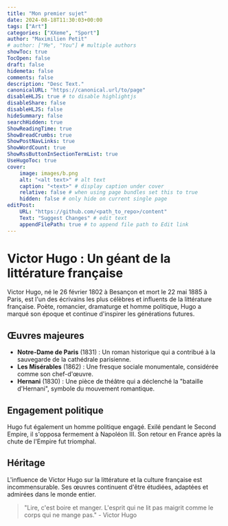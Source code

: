 ```yaml
---
title: "Mon premier sujet"
date: 2024-08-18T11:30:03+00:00
tags: ["Art"]
categories: ["XXeme", "Sport"]
author: "Maximilien Petit"
# author: ["Me", "You"] # multiple authors
showToc: true
TocOpen: false
draft: false
hidemeta: false
comments: false
description: "Desc Text."
canonicalURL: "https://canonical.url/to/page"
disableHLJS: true # to disable highlightjs
disableShare: false
disableHLJS: false
hideSummary: false
searchHidden: true
ShowReadingTime: true
ShowBreadCrumbs: true
ShowPostNavLinks: true
ShowWordCount: true
ShowRssButtonInSectionTermList: true
UseHugoToc: true
cover:
    image: images/b.png
    alt: "<alt text>" # alt text
    caption: "<text>" # display caption under cover
    relative: false # when using page bundles set this to true
    hidden: false # only hide on current single page
editPost:
    URL: "https://github.com/<path_to_repo>/content"
    Text: "Suggest Changes" # edit text
    appendFilePath: true # to append file path to Edit link
---
```


# Victor Hugo : Un géant de la littérature française

Victor Hugo, né le 26 février 1802 à Besançon et mort le 22 mai 1885 à Paris, est l'un des écrivains les plus célèbres et influents de la littérature française. Poète, romancier, dramaturge et homme politique, Hugo a marqué son époque et continue d'inspirer les générations futures.

## Œuvres majeures

- **Notre-Dame de Paris** (1831) : Un roman historique qui a contribué à la sauvegarde de la cathédrale parisienne.
- **Les Misérables** (1862) : Une fresque sociale monumentale, considérée comme son chef-d'œuvre.
- **Hernani** (1830) : Une pièce de théâtre qui a déclenché la "bataille d'Hernani", symbole du mouvement romantique.

## Engagement politique

Hugo fut également un homme politique engagé. Exilé pendant le Second Empire, il s'opposa fermement à Napoléon III. Son retour en France après la chute de l'Empire fut triomphal.

## Héritage

L'influence de Victor Hugo sur la littérature et la culture française est incommensurable. Ses œuvres continuent d'être étudiées, adaptées et admirées dans le monde entier.

> "Lire, c'est boire et manger. L'esprit qui ne lit pas maigrit comme le corps qui ne mange pas." - Victor Hugo